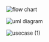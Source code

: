 ![flow chart](https://user-images.githubusercontent.com/49954792/132471007-ca9c85d6-08c5-4893-8634-f15aaf76e0cf.png)


![uml diagram](https://user-images.githubusercontent.com/49954792/132471002-81baa02f-c3ab-4dc1-8230-31aed9b2dfdd.png)


![usecase (1)](https://user-images.githubusercontent.com/49954792/132470989-9d1a0551-dc70-43b3-8dc7-52595d2c6ba8.png)


